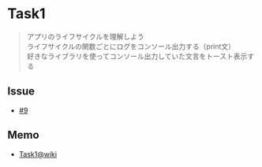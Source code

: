 # Task1
> アプリのライフサイクルを理解しよう  
> ライフサイクルの関数ごとにログをコンソール出力する（print文）  
> 好きなライブラリを使ってコンソール出力していた文言をトースト表示する

## Issue
- [#9](https://github.com/naoki-mrmt/TrainingSwiftUI-QTL/issues/9)

## Memo
- [Task1@wiki](https://github.com/naoki-mrmt/TrainingSwiftUI-QTL/wiki/Task1)
